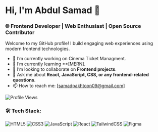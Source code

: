 # Hi, I'm Abdul Samad 👋

### 🌐 Frontend Developer | Web Enthusiast | Open Source Contributor

Welcome to my GitHub profile! I build engaging web experiences using modern frontend technologies.

- 🔭 I’m currently working on Cinema Ticket Managment.
- 🌱 I’m currently learning **[MERN].
- 👯 I’m looking to collaborate on **Frontend projects**.
- 💬 Ask me about **React, JavaScript, CSS, or any frontend-related questions**.
- 📫 How to reach me: [samadpakhtoon09@gmail.com]

![Profile Views](https://komarev.com/ghpvc/?ABDLSamaD-github-ABDLSamaD)
### 🛠 Tech Stack:
![HTML5](https://img.shields.io/badge/-HTML5-E34F26?logo=html5&logoColor=fff)
![CSS3](https://img.shields.io/badge/-CSS3-1572B6?logo=css3&logoColor=fff)
![JavaScript](https://img.shields.io/badge/-JavaScript-F7DF1E?logo=javascript&logoColor=black)
![React](https://img.shields.io/badge/-React-61DAFB?logo=react&logoColor=black)
![TailwindCSS](https://img.shields.io/badge/-Tailwind%20CSS-06B6D4?logo=tailwind-css&logoColor=fff)
![Figma](https://img.shields.io/badge/-Figma-F24E1E?logo=figma&logoColor=fff)

<!---
ABDLSamaD/ABDLSamaD is a ✨ special ✨ repository because its `README.md` (this file) appears on your GitHub profile.
You can click the Preview link to take a look at your changes.
--->
